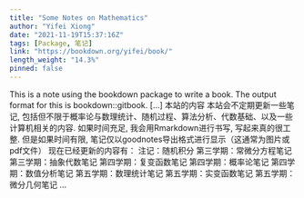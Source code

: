 ```yaml
---
title: "Some Notes on Mathematics"
author: "Yifei Xiong"
date: "2021-11-19T15:37:16Z"
tags: [Package, 笔记]
link: "https://bookdown.org/yifei/book/"
length_weight: "14.3%"
pinned: false
---
```


This is a note using the bookdown package to write a book. The output format for this is bookdown::gitbook. [...] 本站的内容 本站会不定期更新一些笔记, 包括但不限于概率论与数理统计、随机过程、算法分析、代数基础、以及一些计算机相关的内容. 如果时间充足, 我会用Rmarkdown进行书写, 写起来真的很工整. 但是如果时间有限, 笔记仅以goodnotes导出格式进行显示（这通常为图片或pdf文件） 现在已经更新的内容有： 注记：随机积分 第三学期：常微分方程笔记 第三学期：抽象代数笔记 第四学期：复变函数笔记 第四学期：概率论笔记 第四学期：数值分析笔记 第五学期：数理统计笔记 第五学期：实变函数笔记 第五学期：微分几何笔记 ...
